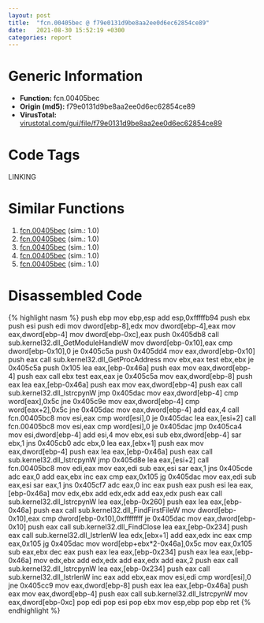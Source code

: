 ```yaml
---
layout: post
title:  "fcn.00405bec @ f79e0131d9be8aa2ee0d6ec62854ce89"
date:   2021-08-30 15:52:19 +0300
categories: report
---
```


# Generic Information
- **Function:** fcn.00405bec
- **Origin (md5):** f79e0131d9be8aa2ee0d6ec62854ce89
- **VirusTotal:** [virustotal.com/gui/file/f79e0131d9be8aa2ee0d6ec62854ce89][virustotal_ref]

# Code Tags
<span class="tag" id="LINKING">LINKING</span>


# Similar Functions

1. [fcn.00405bec][similar_1_ref] (sim.: 1.0)
2. [fcn.00405bec][similar_2_ref] (sim.: 1.0)
3. [fcn.00405bec][similar_3_ref] (sim.: 1.0)
4. [fcn.00405bec][similar_4_ref] (sim.: 1.0)
5. [fcn.00405bec][similar_5_ref] (sim.: 1.0)


# Disassembled Code

{% highlight nasm %}
push ebp
mov ebp,esp
add esp,0xfffffb94
push ebx
push esi
push edi
mov dword[ebp-8],edx
mov dword[ebp-4],eax
mov eax,dword[ebp-4]
mov dword[ebp-0xc],eax
push 0x405db8
call sub.kernel32.dll_GetModuleHandleW
mov dword[ebp-0x10],eax
cmp dword[ebp-0x10],0
je 0x405c5a
push 0x405dd4
mov eax,dword[ebp-0x10]
push eax
call sub.kernel32.dll_GetProcAddress
mov ebx,eax
test ebx,ebx
je 0x405c5a
push 0x105
lea eax,[ebp-0x46a]
push eax
mov eax,dword[ebp-4]
push eax
call ebx
test eax,eax
je 0x405c5a
mov eax,dword[ebp-8]
push eax
lea eax,[ebp-0x46a]
push eax
mov eax,dword[ebp-4]
push eax
call sub.kernel32.dll_lstrcpynW
jmp 0x405dac
mov eax,dword[ebp-4]
cmp word[eax],0x5c
jne 0x405c9e
mov eax,dword[ebp-4]
cmp word[eax+2],0x5c
jne 0x405dac
mov eax,dword[ebp-4]
add eax,4
call fcn.00405bc8
mov esi,eax
cmp word[esi],0
je 0x405dac
lea eax,[esi+2]
call fcn.00405bc8
mov esi,eax
cmp word[esi],0
je 0x405dac
jmp 0x405ca4
mov esi,dword[ebp-4]
add esi,4
mov ebx,esi
sub ebx,dword[ebp-4]
sar ebx,1
jns 0x405cb0
adc ebx,0
lea eax,[ebx+1]
push eax
mov eax,dword[ebp-4]
push eax
lea eax,[ebp-0x46a]
push eax
call sub.kernel32.dll_lstrcpynW
jmp 0x405d8e
lea eax,[esi+2]
call fcn.00405bc8
mov edi,eax
mov eax,edi
sub eax,esi
sar eax,1
jns 0x405cde
adc eax,0
add eax,ebx
inc eax
cmp eax,0x105
jg 0x405dac
mov eax,edi
sub eax,esi
sar eax,1
jns 0x405cf7
adc eax,0
inc eax
push eax
push esi
lea eax,[ebp-0x46a]
mov edx,ebx
add edx,edx
add eax,edx
push eax
call sub.kernel32.dll_lstrcpynW
lea eax,[ebp-0x260]
push eax
lea eax,[ebp-0x46a]
push eax
call sub.kernel32.dll_FindFirstFileW
mov dword[ebp-0x10],eax
cmp dword[ebp-0x10],0xffffffff
je 0x405dac
mov eax,dword[ebp-0x10]
push eax
call sub.kernel32.dll_FindClose
lea eax,[ebp-0x234]
push eax
call sub.kernel32.dll_lstrlenW
lea edx,[ebx+1]
add eax,edx
inc eax
cmp eax,0x105
jg 0x405dac
mov word[ebp+ebx*2-0x46a],0x5c
mov eax,0x105
sub eax,ebx
dec eax
push eax
lea eax,[ebp-0x234]
push eax
lea eax,[ebp-0x46a]
mov edx,ebx
add edx,edx
add eax,edx
add eax,2
push eax
call sub.kernel32.dll_lstrcpynW
lea eax,[ebp-0x234]
push eax
call sub.kernel32.dll_lstrlenW
inc eax
add ebx,eax
mov esi,edi
cmp word[esi],0
jne 0x405cc9
mov eax,dword[ebp-8]
push eax
lea eax,[ebp-0x46a]
push eax
mov eax,dword[ebp-4]
push eax
call sub.kernel32.dll_lstrcpynW
mov eax,dword[ebp-0xc]
pop edi
pop esi
pop ebx
mov esp,ebp
pop ebp
ret 
{% endhighlight %}


[similar_1_ref]: /report/fcn.00405bec@c4f32fc9d3680d79e17e52694f7c500f
[similar_2_ref]: /report/fcn.00405bec@a8c51c88e2272f2397cc463a3ffa4544
[similar_3_ref]: /report/fcn.00405bec@9cf8403cbf23888d20d6ee3929791858
[similar_4_ref]: /report/fcn.00405bec@5d991d1a7a9b58aecd5ee95b2d0d7bd9
[similar_5_ref]: /report/fcn.00405bec@0ad8edd40a874a1aec993fe82d20aeec
[virustotal_ref]: https://www.virustotal.com/gui/file/f79e0131d9be8aa2ee0d6ec62854ce89